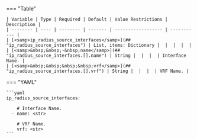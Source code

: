 <!--
  ~ Copyright (c) 2025 Arista Networks, Inc.
  ~ Use of this source code is governed by the Apache License 2.0
  ~ that can be found in the LICENSE file.
  -->
=== "Table"

    | Variable | Type | Required | Default | Value Restrictions | Description |
    | -------- | ---- | -------- | ------- | ------------------ | ----------- |
    | [<samp>ip_radius_source_interfaces</samp>](## "ip_radius_source_interfaces") | List, items: Dictionary |  |  |  |  |
    | [<samp>&nbsp;&nbsp;-&nbsp;name</samp>](## "ip_radius_source_interfaces.[].name") | String |  |  |  | Interface Name. |
    | [<samp>&nbsp;&nbsp;&nbsp;&nbsp;vrf</samp>](## "ip_radius_source_interfaces.[].vrf") | String |  |  |  | VRF Name. |

=== "YAML"

    ```yaml
    ip_radius_source_interfaces:

        # Interface Name.
      - name: <str>

        # VRF Name.
        vrf: <str>
    ```
